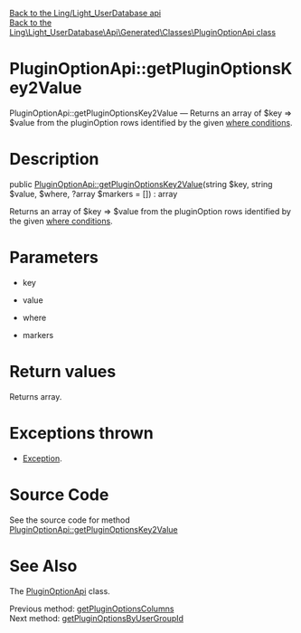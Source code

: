 [Back to the Ling/Light_UserDatabase api](https://github.com/lingtalfi/Light_UserDatabase/blob/master/doc/api/Ling/Light_UserDatabase.md)<br>
[Back to the Ling\Light_UserDatabase\Api\Generated\Classes\PluginOptionApi class](https://github.com/lingtalfi/Light_UserDatabase/blob/master/doc/api/Ling/Light_UserDatabase/Api/Generated/Classes/PluginOptionApi.md)


PluginOptionApi::getPluginOptionsKey2Value
================



PluginOptionApi::getPluginOptionsKey2Value — Returns an array of $key => $value from the pluginOption rows identified by the given [where conditions](https://github.com/lingtalfi/SimplePdoWrapper#the-where-conditions).




Description
================


public [PluginOptionApi::getPluginOptionsKey2Value](https://github.com/lingtalfi/Light_UserDatabase/blob/master/doc/api/Ling/Light_UserDatabase/Api/Generated/Classes/PluginOptionApi/getPluginOptionsKey2Value.md)(string $key, string $value, $where, ?array $markers = []) : array




Returns an array of $key => $value from the pluginOption rows identified by the given [where conditions](https://github.com/lingtalfi/SimplePdoWrapper#the-where-conditions).




Parameters
================


- key

    

- value

    

- where

    

- markers

    


Return values
================

Returns array.


Exceptions thrown
================

- [Exception](http://php.net/manual/en/class.exception.php).&nbsp;







Source Code
===========
See the source code for method [PluginOptionApi::getPluginOptionsKey2Value](https://github.com/lingtalfi/Light_UserDatabase/blob/master/Api/Generated/Classes/PluginOptionApi.php#L163-L168)


See Also
================

The [PluginOptionApi](https://github.com/lingtalfi/Light_UserDatabase/blob/master/doc/api/Ling/Light_UserDatabase/Api/Generated/Classes/PluginOptionApi.md) class.

Previous method: [getPluginOptionsColumns](https://github.com/lingtalfi/Light_UserDatabase/blob/master/doc/api/Ling/Light_UserDatabase/Api/Generated/Classes/PluginOptionApi/getPluginOptionsColumns.md)<br>Next method: [getPluginOptionsByUserGroupId](https://github.com/lingtalfi/Light_UserDatabase/blob/master/doc/api/Ling/Light_UserDatabase/Api/Generated/Classes/PluginOptionApi/getPluginOptionsByUserGroupId.md)<br>

